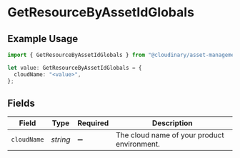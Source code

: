 # GetResourceByAssetIdGlobals

## Example Usage

```typescript
import { GetResourceByAssetIdGlobals } from "@cloudinary/asset-management/models/operations";

let value: GetResourceByAssetIdGlobals = {
  cloudName: "<value>",
};
```

## Fields

| Field                                       | Type                                        | Required                                    | Description                                 |
| ------------------------------------------- | ------------------------------------------- | ------------------------------------------- | ------------------------------------------- |
| `cloudName`                                 | *string*                                    | :heavy_minus_sign:                          | The cloud name of your product environment. |
